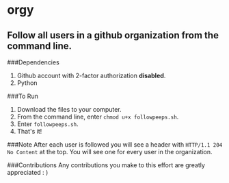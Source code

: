 # orgy
## Follow all users in a github organization from the command line.

###Dependencies
1. Github account with 2-factor authorization **disabled**.
2. Python

###To Run
1. Download the files to your computer.
2. From the command line, enter `chmod u+x followpeeps.sh`.
3. Enter `followpeeps.sh`.
4. That's it!

###Note
After each user is followed you will see a header with `HTTP/1.1 204 No Content` at the top. You will see one for every user in the organization.


###Contributions
Any contributions you make to this effort are greatly appreciated : )
